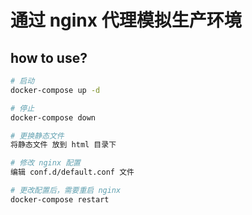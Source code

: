 # 通过 nginx 代理模拟生产环境

## how to use?

```bash
# 启动
docker-compose up -d

# 停止
docker-compose down

# 更换静态文件
将静态文件 放到 html 目录下

# 修改 nginx 配置
编辑 conf.d/default.conf 文件

# 更改配置后，需要重启 nginx
docker-compose restart
```
